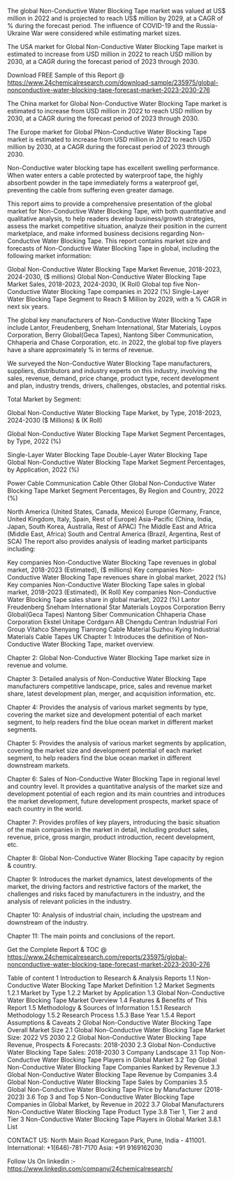 The global Non-Conductive Water Blocking Tape market was valued at US$ million in 2022 and is projected to reach US$ million by 2029, at a CAGR of % during the forecast period. The influence of COVID-19 and the Russia-Ukraine War were considered while estimating market sizes.

The USA market for Global Non-Conductive Water Blocking Tape market is estimated to increase from USD million in 2022 to reach USD million by 2030, at a CAGR during the forecast period of 2023 through 2030.

Download FREE Sample of this Report @ https://www.24chemicalresearch.com/download-sample/235975/global-nonconductive-water-blocking-tape-forecast-market-2023-2030-276

The China market for Global Non-Conductive Water Blocking Tape market is estimated to increase from USD million in 2022 to reach USD million by 2030, at a CAGR during the forecast period of 2023 through 2030.

The Europe market for Global PNon-Conductive Water Blocking Tape market is estimated to increase from USD million in 2022 to reach USD million by 2030, at a CAGR during the forecast period of 2023 through 2030.

Non-Conductive water blocking tape has excellent swelling performance. When water enters a cable protected by waterproof tape, the highly absorbent powder in the tape immediately forms a waterproof gel, preventing the cable from suffering even greater damage.

This report aims to provide a comprehensive presentation of the global market for Non-Conductive Water Blocking Tape, with both quantitative and qualitative analysis, to help readers develop business/growth strategies, assess the market competitive situation, analyze their position in the current marketplace, and make informed business decisions regarding Non-Conductive Water Blocking Tape. This report contains market size and forecasts of Non-Conductive Water Blocking Tape in global, including the following market information:

Global Non-Conductive Water Blocking Tape Market Revenue, 2018-2023, 2024-2030, ($ millions)
Global Non-Conductive Water Blocking Tape Market Sales, 2018-2023, 2024-2030, (K Roll)
Global top five Non-Conductive Water Blocking Tape companies in 2022 (%)
Single-Layer Water Blocking Tape Segment to Reach $ Million by 2029, with a % CAGR in next six years.

The global key manufacturers of Non-Conductive Water Blocking Tape include Lantor, Freudenberg, Sneham International, Star Materials, Loypos Corporation, Berry Global(Geca Tapes), Nantong Siber Communication, Chhaperia and Chase Corporation, etc. in 2022, the global top five players have a share approximately % in terms of revenue.

We surveyed the Non-Conductive Water Blocking Tape manufacturers, suppliers, distributors and industry experts on this industry, involving the sales, revenue, demand, price change, product type, recent development and plan, industry trends, drivers, challenges, obstacles, and potential risks.

Total Market by Segment:

Global Non-Conductive Water Blocking Tape Market, by Type, 2018-2023, 2024-2030 ($ Millions) & (K Roll)

Global Non-Conductive Water Blocking Tape Market Segment Percentages, by Type, 2022 (%)

Single-Layer Water Blocking Tape
Double-Layer Water Blocking Tape
Global Non-Conductive Water Blocking Tape Market Segment Percentages, by Application, 2022 (%)

Power Cable
Communication Cable
Other
Global Non-Conductive Water Blocking Tape Market Segment Percentages, By Region and Country, 2022 (%)

North America (United States, Canada, Mexico)
Europe (Germany, France, United Kingdom, Italy, Spain, Rest of Europe)
Asia-Pacific (China, India, Japan, South Korea, Australia, Rest of APAC)
The Middle East and Africa (Middle East, Africa)
South and Central America (Brazil, Argentina, Rest of SCA)
The report also provides analysis of leading market participants including:

Key companies Non-Conductive Water Blocking Tape revenues in global market, 2018-2023 (Estimated), ($ millions)
Key companies Non-Conductive Water Blocking Tape revenues share in global market, 2022 (%)
Key companies Non-Conductive Water Blocking Tape sales in global market, 2018-2023 (Estimated), (K Roll)
Key companies Non-Conductive Water Blocking Tape sales share in global market, 2022 (%)
Lantor
Freudenberg
Sneham International
Star Materials
Loypos Corporation
Berry Global(Geca Tapes)
Nantong Siber Communication
Chhaperia
Chase Corporation
Ekstel
Unitape
Cordgarn AB
Chengdu Centran Industrial
Fori Group
Vitahco
Shenyang Tianrong Cable Material
Suzhou Kying Industrial Materials
Cable Tapes UK
Chapter 1: Introduces the definition of Non-Conductive Water Blocking Tape, market overview.

Chapter 2: Global Non-Conductive Water Blocking Tape market size in revenue and volume.

Chapter 3: Detailed analysis of Non-Conductive Water Blocking Tape manufacturers competitive landscape, price, sales and revenue market share, latest development plan, merger, and acquisition information, etc.

Chapter 4: Provides the analysis of various market segments by type, covering the market size and development potential of each market segment, to help readers find the blue ocean market in different market segments.

Chapter 5: Provides the analysis of various market segments by application, covering the market size and development potential of each market segment, to help readers find the blue ocean market in different downstream markets.

Chapter 6: Sales of Non-Conductive Water Blocking Tape in regional level and country level. It provides a quantitative analysis of the market size and development potential of each region and its main countries and introduces the market development, future development prospects, market space of each country in the world.

Chapter 7: Provides profiles of key players, introducing the basic situation of the main companies in the market in detail, including product sales, revenue, price, gross margin, product introduction, recent development, etc.

Chapter 8: Global Non-Conductive Water Blocking Tape capacity by region & country.

Chapter 9: Introduces the market dynamics, latest developments of the market, the driving factors and restrictive factors of the market, the challenges and risks faced by manufacturers in the industry, and the analysis of relevant policies in the industry.

Chapter 10: Analysis of industrial chain, including the upstream and downstream of the industry.

Chapter 11: The main points and conclusions of the report.

Get the Complete Report & TOC @ https://www.24chemicalresearch.com/reports/235975/global-nonconductive-water-blocking-tape-forecast-market-2023-2030-276

Table of content
1 Introduction to Research & Analysis Reports
1.1 Non-Conductive Water Blocking Tape Market Definition
1.2 Market Segments
1.2.1 Market by Type
1.2.2 Market by Application
1.3 Global Non-Conductive Water Blocking Tape Market Overview
1.4 Features & Benefits of This Report
1.5 Methodology & Sources of Information
1.5.1 Research Methodology
1.5.2 Research Process
1.5.3 Base Year
1.5.4 Report Assumptions & Caveats
2 Global Non-Conductive Water Blocking Tape Overall Market Size
2.1 Global Non-Conductive Water Blocking Tape Market Size: 2022 VS 2030
2.2 Global Non-Conductive Water Blocking Tape Revenue, Prospects & Forecasts: 2018-2030
2.3 Global Non-Conductive Water Blocking Tape Sales: 2018-2030
3 Company Landscape
3.1 Top Non-Conductive Water Blocking Tape Players in Global Market
3.2 Top Global Non-Conductive Water Blocking Tape Companies Ranked by Revenue
3.3 Global Non-Conductive Water Blocking Tape Revenue by Companies
3.4 Global Non-Conductive Water Blocking Tape Sales by Companies
3.5 Global Non-Conductive Water Blocking Tape Price by Manufacturer (2018-2023)
3.6 Top 3 and Top 5 Non-Conductive Water Blocking Tape Companies in Global Market, by Revenue in 2022
3.7 Global Manufacturers Non-Conductive Water Blocking Tape Product Type
3.8 Tier 1, Tier 2 and Tier 3 Non-Conductive Water Blocking Tape Players in Global Market
3.8.1 List

CONTACT US:
North Main Road Koregaon Park, Pune, India - 411001.
International: +1(646)-781-7170
Asia: +91 9169162030

Follow Us On linkedin :- https://www.linkedin.com/company/24chemicalresearch/
